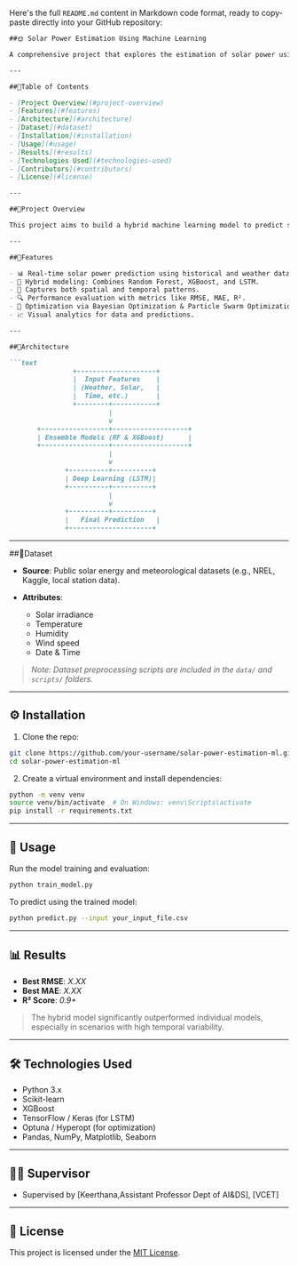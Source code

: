 Here's the full `README.md` content in Markdown code format, ready to copy-paste directly into your GitHub repository:

````markdown
##🌞 Solar Power Estimation Using Machine Learning

A comprehensive project that explores the estimation of solar power using advanced hybrid machine learning models. This project combines Random Forest (RF), XGBoost, and Long Short-Term Memory (LSTM) networks, along with advanced optimization strategies like Bayesian Optimization and Particle Swarm Optimization, to effectively model both spatial and temporal dependencies in solar power data.

---

##📌Table of Contents

- [Project Overview](#project-overview)
- [Features](#features)
- [Architecture](#architecture)
- [Dataset](#dataset)
- [Installation](#installation)
- [Usage](#usage)
- [Results](#results)
- [Technologies Used](#technologies-used)
- [Contributors](#contributors)
- [License](#license)

---

##📖Project Overview

This project aims to build a hybrid machine learning model to predict solar power generation more accurately. It focuses on leveraging the strengths of ensemble learning (RF and XGBoost) and deep learning (LSTM) to capture complex patterns in environmental and historical solar data. The methodology includes detailed data preprocessing, feature engineering, and hyperparameter tuning through optimization techniques.

---

##🚀Features

- 📊 Real-time solar power prediction using historical and weather data.
- 🤖 Hybrid modeling: Combines Random Forest, XGBoost, and LSTM.
- 🧠 Captures both spatial and temporal patterns.
- 🔍 Performance evaluation with metrics like RMSE, MAE, R².
- 🔧 Optimization via Bayesian Optimization & Particle Swarm Optimization.
- 📈 Visual analytics for data and predictions.

---

##🧱Architecture

```text
                +--------------------+
                |  Input Features    |
                | (Weather, Solar,   |
                |  Time, etc.)       |
                +--------+-----------+
                         |
                         v
       +-----------------+-------------------+
       | Ensemble Models (RF & XGBoost)      |
       +-----------------+-------------------+
                         |
                         v
              +----------+----------+
              | Deep Learning (LSTM)|
              +----------+----------+
                         |
                         v
              +----------+----------+
              |   Final Prediction   |
              +---------------------+
````

---

##📂Dataset

* **Source**: Public solar energy and meteorological datasets (e.g., NREL, Kaggle, local station data).
* **Attributes**:

  * Solar irradiance
  * Temperature
  * Humidity
  * Wind speed
  * Date & Time

> *Note: Dataset preprocessing scripts are included in the `data/` and `scripts/` folders.*

---

## ⚙️ Installation

1. Clone the repo:

```bash
git clone https://github.com/your-username/solar-power-estimation-ml.git
cd solar-power-estimation-ml
```

2. Create a virtual environment and install dependencies:

```bash
python -m venv venv
source venv/bin/activate  # On Windows: venv\Scripts\activate
pip install -r requirements.txt
```

---

## 🧪 Usage

Run the model training and evaluation:

```bash
python train_model.py
```

To predict using the trained model:

```bash
python predict.py --input your_input_file.csv
```

---

## 📊 Results

* **Best RMSE**: *X.XX*
* **Best MAE**: *X.XX*
* **R² Score**: *0.9+*

> The hybrid model significantly outperformed individual models, especially in scenarios with high temporal variability.

---

## 🛠 Technologies Used

* Python 3.x
* Scikit-learn
* XGBoost
* TensorFlow / Keras (for LSTM)
* Optuna / Hyperopt (for optimization)
* Pandas, NumPy, Matplotlib, Seaborn

---

## 👨‍💻 Supervisor

* Supervised by \[Keerthana,Assistant Professor Dept of AI&DS], \[VCET]

---

## 📄 License

This project is licensed under the [MIT License](LICENSE).

